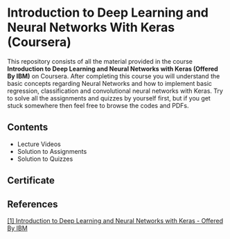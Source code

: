 # Introduction to Deep Learning and Neural Networks With Keras (Coursera)

This repository consists of all the material provided in the course __Introduction to Deep Learning and Neural Networks with Keras (Offered By IBM)__ on Coursera. After completing this course you will understand the basic concepts regarding Neural Networks and how to implement basic regression, classification and convolutional neural networks with Keras. Try to solve all the assignments and quizzes by yourself first, but if you get stuck somewhere then feel free to browse the codes and PDFs.

## Contents
- Lecture Videos
- Solution to Assignments
- Solution to Quizzes

## Certificate

## References 
[[1] Introduction to Deep Learning and Neural Networks with Keras - Offered By IBM](https://www.coursera.org/learn/introduction-to-deep-learning-with-keras)


